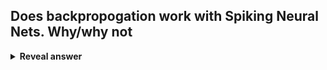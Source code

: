 ## Does backpropogation work with Spiking Neural Nets. Why/why not
<details>
<summary><b>Reveal answer</b></summary>
No! Threshold is not differentiable and timing complexity
</details>
